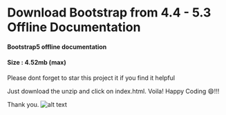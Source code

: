# Download Bootstrap from 4.4 - 5.3 Offline Documentation

#### Bootstrap5  offline documentation

#### Size : 4.52mb (max)

Please dont forget to star this project it if you find it helpful

Just download the unzip and click on index.html.
Voila! Happy Coding 😄!!!

Thank you.
![alt text](https://libracoder-utility.s3.amazonaws.com/bs5.png)
